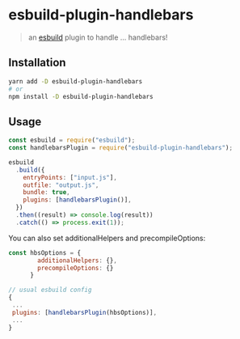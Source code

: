 # esbuild-plugin-handlebars

> an [esbuild](https://github.com/evanw/esbuild) plugin to handle ... handlebars!

## Installation

```bash
yarn add -D esbuild-plugin-handlebars
# or
npm install -D esbuild-plugin-handlebars
```

## Usage

```js
const esbuild = require("esbuild");
const handlebarsPlugin = require("esbuild-plugin-handlebars");

esbuild
  .build({
    entryPoints: ["input.js"],
    outfile: "output.js",
    bundle: true,
    plugins: [handlebarsPlugin()],
  })
  .then((result) => console.log(result))
  .catch(() => process.exit(1));
```

You can also set additionalHelpers and precompileOptions:

```js
const hbsOptions = {
        additionalHelpers: {},
        precompileOptions: {}
      }

// usual esbuild config
{
 ...
 plugins: [handlebarsPlugin(hbsOptions)],
 ...
}

```
